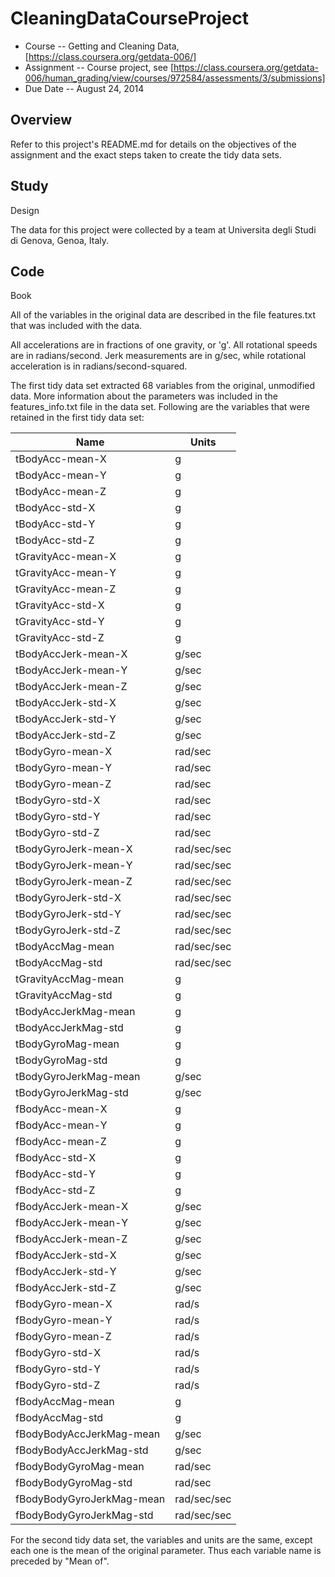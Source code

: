 CleaningDataCourseProject
=========================

* Course --
Getting
and
Cleaning
Data,
[https://class.coursera.org/getdata-006/]
* Assignment --	Course
project,
see [https://class.coursera.org/getdata-006/human_grading/view/courses/972584/assessments/3/submissions]
* Due
Date -- August
24,
2014


## Overview

Refer
to
this
project's
README.md
for
details
on
the
objectives
of
the
assignment
and
the
exact
steps
taken
to
create
the
tidy
data
sets.

## Study
Design

The
data
for
this
project
were
collected
by
a
team
at
Universita
degli
Studi
di
Genova,
Genoa,
Italy.

## Code
Book

All
of
the
variables
in
the
original
data
are
described
in
the
file
features.txt
that
was
included
with
the
data.

All
accelerations
are
in
fractions
of
one
gravity,
or
'g'.
All
rotational
speeds
are
in
radians/second.
Jerk
measurements
are
in
g/sec,
while
rotational
acceleration
is
in
radians/second-squared.

The
first
tidy
data
set
extracted
68
variables
from
the
original,
unmodified
data.
More information about the parameters was included in the features_info.txt file in the data set. Following
are
the
variables that were retained in the first tidy data set:

Name				|	Units
------------------- | ---------
tBodyAcc-mean-X		|	g
|tBodyAcc-mean-Y	|	g
|tBodyAcc-mean-Z	|	g
|tBodyAcc-std-X		|	g
|tBodyAcc-std-Y		|	g
|tBodyAcc-std-Z		|	g
|tGravityAcc-mean-X |  g
|tGravityAcc-mean-Y |  g
|tGravityAcc-mean-Z |  g
|tGravityAcc-std-X  |  g
|tGravityAcc-std-Y  |  g
|tGravityAcc-std-Z  |  g
|tBodyAccJerk-mean-X |  g/sec
|tBodyAccJerk-mean-Y |  g/sec
|tBodyAccJerk-mean-Z |  g/sec
|tBodyAccJerk-std-X |  g/sec
|tBodyAccJerk-std-Y |  g/sec
|tBodyAccJerk-std-Z |  g/sec
|tBodyGyro-mean-X   | rad/sec
|tBodyGyro-mean-Y   | rad/sec
|tBodyGyro-mean-Z   | rad/sec
|tBodyGyro-std-X   | rad/sec
|tBodyGyro-std-Y   | rad/sec
|tBodyGyro-std-Z   | rad/sec
|tBodyGyroJerk-mean-X    | rad/sec/sec
|tBodyGyroJerk-mean-Y  | rad/sec/sec
|tBodyGyroJerk-mean-Z  | rad/sec/sec
|tBodyGyroJerk-std-X  | rad/sec/sec
|tBodyGyroJerk-std-Y  | rad/sec/sec
|tBodyGyroJerk-std-Z  | rad/sec/sec
|tBodyAccMag-mean  | rad/sec/sec
|tBodyAccMag-std  | rad/sec/sec
|tGravityAccMag-mean | g
|tGravityAccMag-std | g
|tBodyAccJerkMag-mean | g
|tBodyAccJerkMag-std | g
|tBodyGyroMag-mean | g
|tBodyGyroMag-std | g
|tBodyGyroJerkMag-mean | g/sec
|tBodyGyroJerkMag-std | g/sec
|fBodyAcc-mean-X | g
|fBodyAcc-mean-Y | g
|fBodyAcc-mean-Z | g
|fBodyAcc-std-X | g
|fBodyAcc-std-Y | g
|fBodyAcc-std-Z | g
|fBodyAccJerk-mean-X | g/sec
|fBodyAccJerk-mean-Y | g/sec
|fBodyAccJerk-mean-Z | g/sec
|fBodyAccJerk-std-X | g/sec
|fBodyAccJerk-std-Y | g/sec
|fBodyAccJerk-std-Z | g/sec
|fBodyGyro-mean-X | rad/s
|fBodyGyro-mean-Y | rad/s
|fBodyGyro-mean-Z | rad/s
|fBodyGyro-std-X | rad/s
|fBodyGyro-std-Y | rad/s
|fBodyGyro-std-Z | rad/s
|fBodyAccMag-mean | g
|fBodyAccMag-std | g
|fBodyBodyAccJerkMag-mean | g/sec
|fBodyBodyAccJerkMag-std | g/sec
|fBodyBodyGyroMag-mean | rad/sec
|fBodyBodyGyroMag-std | rad/sec
|fBodyBodyGyroJerkMag-mean | rad/sec/sec
|fBodyBodyGyroJerkMag-std  | rad/sec/sec

For the second tidy data set, the variables and units are the same, except each one is the mean of the original parameter. Thus each variable name is preceded by "Mean of".
